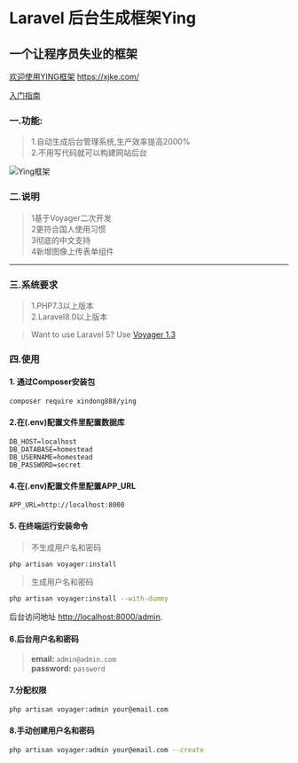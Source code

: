 # Laravel 后台生成框架Ying 
## 一个让程序员失业的框架

[欢迎使用YING框架](https://xjke.com/open-source) https://xjke.com/

[入门指南](https://xjke.com/docs/index.html)

### 一.功能:

> 1.自动生成后台管理系统,生产效率提高2000%  
> 2.不用写代码就可以构建网站后台

![Ying框架](https://xjke.com/home/img/open.jpg)

### 二.说明

> 1基于Voyager二次开发  
> 2更符合国人使用习惯  
> 3彻底的中文支持  
> 4新增图像上传表单组件

<hr>

### 三.系统要求

> 1.PHP7.3以上版本  
> 2.Laravel8.0以上版本

> Want to use Laravel 5? Use [Voyager 1.3](https://github.com/the-control-group/voyager/tree/1.3)

### 四.使用

#### 1. 通过Composer安装包

```bash
composer require xindong888/ying
```

#### 2.在(.env)配置文件里配置数据库

```
DB_HOST=localhost
DB_DATABASE=homestead
DB_USERNAME=homestead
DB_PASSWORD=secret
```

#### 4.在(.env)配置文件里配置APP_URL

```
APP_URL=http://localhost:8000
```

#### 5. 在终端运行安装命令

> 不生成用户名和密码

```bash
php artisan voyager:install
```

> 生成用户名和密码

```bash
php artisan voyager:install --with-dummy
```

后台访问地址 [http://localhost:8000/admin](http://localhost:8000/admin).

#### 6.后台用户名和密码

> **email:** `admin@admin.com`   
> **password:** `password`

#### 7.分配权限

```bash
php artisan voyager:admin your@email.com
```

#### 8.手动创建用户名和密码
```bash
php artisan voyager:admin your@email.com --create
```

